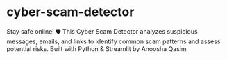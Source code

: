 # cyber-scam-detector
Stay safe online! 🛡️ This Cyber Scam Detector analyzes suspicious messages, emails, and links to identify common scam patterns and assess potential risks. Built with Python &amp; Streamlit by Anoosha Qasim
